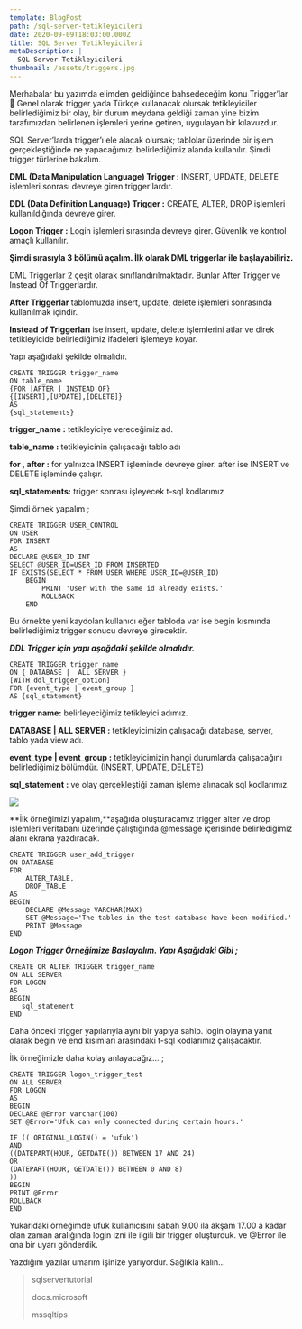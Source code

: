 ```yaml
---
template: BlogPost
path: /sql-server-tetikleyicileri
date: 2020-09-09T18:03:00.000Z
title: SQL Server Tetikleyicileri
metaDescription: |
  SQL Server Tetikleyicileri
thumbnail: /assets/triggers.jpg
---
```

Merhabalar bu yazımda elimden geldiğince bahsedeceğim konu Trigger’lar 🙂 Genel olarak trigger yada Türkçe kullanacak olursak tetikleyiciler belirlediğimiz bir olay, bir durum meydana geldiği zaman yine bizim tarafımızdan belirlenen işlemleri yerine getiren, uygulayan bir kılavuzdur.

SQL Server’larda trigger’ı ele alacak olursak; tablolar üzerinde bir işlem gerçekleştiğinde ne yapacağımızı belirlediğimiz alanda kullanılır. Şimdi trigger türlerine bakalım.

**DML (Data Manipulation Language) Trigger :** INSERT, UPDATE, DELETE işlemleri sonrası devreye giren trigger’lardır.

**DDL (Data Definition Language) Trigger :** CREATE, ALTER, DROP işlemleri kullanıldığında devreye girer.

**Logon Trigger :** Login işlemleri sırasında devreye girer. Güvenlik ve kontrol amaçlı kullanılır.

**Şimdi sırasıyla 3 bölümü açalım. İlk olarak DML triggerlar ile başlayabiliriz.**

DML Triggerlar 2 çeşit olarak sınıflandırılmaktadır. Bunlar After Trigger ve Instead Of Triggerlardır.

**After Triggerlar** tablomuzda insert, update, delete işlemleri sonrasında kullanılmak içindir.

**Instead of Triggerları** ise insert, update, delete işlemlerini atlar ve direk tetikleyicide belirlediğimiz ifadeleri işlemeye koyar.

Yapı aşağıdaki şekilde olmalıdır.



```
CREATE TRIGGER trigger_name
ON table_name
{FOR |AFTER | INSTEAD OF}
{[INSERT],[UPDATE],[DELETE]}
AS
{sql_statements}
```



<!--StartFragment-->

**trigger_name :** tetikleyiciye vereceğimiz ad.

**table_name :** tetikleyicinin çalışacağı tablo adı

**for , after :** for yalnızca INSERT işleminde devreye girer. after ise INSERT ve DELETE işleminde çalışır.

**sql_statements:** trigger sonrası işleyecek t-sql kodlarımız

Şimdi örnek yapalım ;

<!--EndFragment-->



```
CREATE TRIGGER USER_CONTROL
ON USER
FOR INSERT
AS
DECLARE @USER_ID INT
SELECT @USER_ID=USER_ID FROM INSERTED
IF EXISTS(SELECT * FROM USER WHERE USER_ID=@USER_ID)
	BEGIN
		PRINT 'User with the same id already exists.'
		ROLLBACK
	END
```





Bu örnekte yeni kaydolan kullanıcı eğer tabloda var ise begin kısmında belirlediğimiz trigger sonucu devreye girecektir.

***DDL Trigger için yapı aşağdaki şekilde olmalıdır.***



```
CREATE TRIGGER trigger_name
ON { DATABASE |  ALL SERVER }
[WITH ddl_trigger_option]
FOR {event_type | event_group }
AS {sql_statement}
```





<!--StartFragment-->

**trigger name:** belirleyeciğimiz tetikleyici adımız.

**DATABASE | ALL SERVER :** tetikleyicimizin çalışacağı database, server, tablo yada view adı.

**event_type | event_group :** tetikleyicimizin hangi durumlarda çalışacağını belirlediğimiz bölümdür. (INSERT, UPDATE, DELETE)

**sql_statement :** ve olay gerçekleştiği zaman işleme alınacak sql kodlarımız.

<!--EndFragment-->

![](/assets/ddl-trigger-flow02.png)



<!--StartFragment-->

**İlk örneğimizi yapalım,**aşağıda oluşturacamız trigger alter ve drop işlemleri veritabanı üzerinde çalıştığında @message içerisinde belirlediğimiz alanı ekrana yazdıracak.

<!--EndFragment-->

```
CREATE TRIGGER user_add_trigger
ON DATABASE
FOR	
    ALTER_TABLE, 
    DROP_TABLE
AS
BEGIN
    DECLARE @Message VARCHAR(MAX)
	SET @Message='The tables in the test database have been modified.'
	PRINT @Message
END
```



<!--StartFragment-->

***Logon Trigger Örneğimize Başlayalım. Yapı Aşağıdaki Gibi ;***



<!--EndFragment-->

```
CREATE OR ALTER TRIGGER trigger_name
ON ALL SERVER 
FOR LOGON
AS
BEGIN
   sql_statement
END
```



<!--StartFragment-->

Daha önceki trigger yapılarıyla aynı bir yapıya sahip. login olayına yanıt olarak begin ve end kısımları arasındaki t-sql kodlarımız çalışacaktır.

İlk örneğimizle daha kolay anlayacağız… ;

<!--EndFragment-->



```
CREATE TRIGGER logon_trigger_test
ON ALL SERVER
FOR LOGON
AS
BEGIN
DECLARE @Error varchar(100)
SET @Error='Ufuk can only connected during certain hours.'
 
IF (( ORIGINAL_LOGIN() = 'ufuk')
AND
((DATEPART(HOUR, GETDATE()) BETWEEN 17 AND 24)
OR
(DATEPART(HOUR, GETDATE()) BETWEEN 0 AND 8)
))
BEGIN
PRINT @Error
ROLLBACK
END
```



Yukarıdaki örneğimde ufuk kullanıcısını sabah 9.00 ila akşam 17.00 a kadar olan zaman aralığında login izni ile ilgili bir trigger oluşturduk. ve @Error ile ona bir uyarı gönderdik.

Yazdığım yazılar umarım işinize yarıyordur. Sağlıkla kalın…



> sqlservertutorial
>
> docs.microsoft
>
> mssqltips
